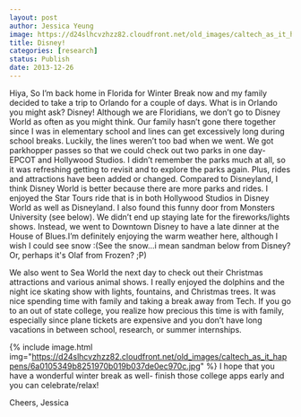 ```yaml
---
layout: post
author: Jessica Yeung
image: https://d24slhcvzhzz82.cloudfront.net/old_images/caltech_as_it_happens/6a0105349b8251970b01a3faf231b7970b.jpg
title: Disney!
categories: [research]
status: Publish
date: 2013-12-26
---
```


Hiya,
So I’m back home in Florida for Winter Break now and my family decided to take a trip to Orlando for a couple of days. What is in Orlando you might ask? Disney! Although we are Floridians, we don’t go to Disney World as often as you might think. Our family hasn’t gone there together since I was in elementary school and lines can get excessively long during school breaks. Luckily, the lines weren’t too bad when we went. We got parkhopper passes so that we could check out two parks in one day- EPCOT and Hollywood Studios. I didn’t remember the parks much at all, so it was refreshing getting to revisit and to explore the parks again. Plus, rides and attractions have been added or changed. Compared to Disneyland, I think Disney World is better because there are more parks and rides. I enjoyed the Star Tours ride that is in both Hollywood Studios in Disney World as well as Disneyland. I also found this funny door from Monsters University (see below). We didn’t end up staying late for the fireworks/lights shows. Instead, we went to Downtown Disney to have a late dinner at the House of Blues.I’m definitely enjoying the warm weather here, although I wish I could see snow :(See the snow...i mean sandman below from Disney? Or, perhaps it's Olaf from Frozen? ;P)

We also went to Sea World the next day to check out their Christmas attractions and various animal shows. I really enjoyed the dolphins and the night ice skating show with lights, fountains, and Christmas trees. It was nice spending time with family and taking a break away from Tech. If you go to an out of state college, you realize how precious this time is with family, especially since plane tickets are expensive and you don’t have long vacations in between school, research, or summer internships.


{% include image.html img="https://d24slhcvzhzz82.cloudfront.net/old_images/caltech_as_it_happens/6a0105349b8251970b019b037de0ec970c.jpg" %}
I hope that you have a wonderful winter break as well- finish those college apps early and you can celebrate/relax!

Cheers,
Jessica 
